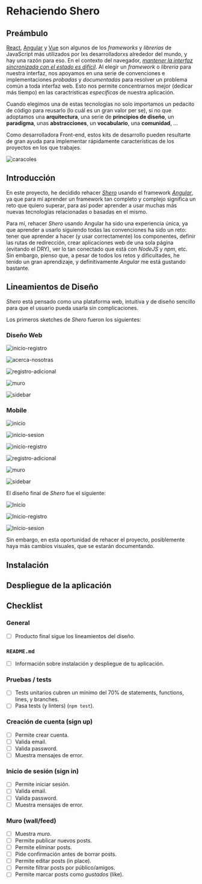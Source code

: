 # Rehaciendo Shero

## Preámbulo

[React](https://reactjs.org/), [Angular](https://angular.io/) y [Vue](https://vuejs.org/)
son algunos de los _frameworks_ y _librerías_ de JavaScript más utilizados por
lxs desarrolladorxs alrededor del mundo, y hay una razón para eso.
En el contexto del navegador, [_mantener la interfaz sincronizada con el estado
es difícil_](https://medium.com/dailyjs/the-deepest-reason-why-modern-javascript-frameworks-exist-933b86ebc445).
Al elegir un _framework_ o _librería_ para nuestra interfaz, nos apoyamos en una
serie de convenciones e implementaciones _probadas_ y _documentadas_ para
resolver un problema común a toda interfaz web. Esto nos permite concentrarnos
mejor (dedicar más tiempo) en las caractrísticas _específicas_ de
nuestra aplicación.

Cuando elegimos una de estas tecnologías no solo importamos un pedacito de
código para reusarlo (lo cuál es un gran valor per se), si no que adoptamos una
**arquitectura**, una serie de **principios de diseño**, un **paradigma**, unas
**abstracciones**, un **vocabulario**, una **comunidad**, ...

Como desarrolladora Front-end, estos kits de desarrollo pueden resultarte
de gran ayuda para implementar rápidamente características de los proyectos en
los que trabajes.

![caracoles](http://www.animated-photography.com/images/portfolio/full/Evolution.jpg)

## Introducción

En este proyecto, he decidido rehacer [_Shero_](https://github.com/AnndyGrs/cdmx-2018-06-bc-core-am-social-network) usando el framework [_Angular_](https://angular.io/),  ya que para mí aprender un framework tan completo y complejo significa un reto que quiero superar,  para así poder aprender a usar muchas más nuevas tecnologías relacionadas o basadas en el mismo.

Para mí, rehacer _Shero_ usando Angular ha sido una experiencia única, ya que aprender a usarlo siguiendo todas las convenciones ha sido un reto: tener que aprender a hacer (y usar correctamente) los componentes, definir las rutas de redirección, crear aplicaciones web de una sola página (evitando el DRY),  ver lo tan conectado que está con _NodeJS_ y _npm_, etc. Sin embargo, pienso que,  a pesar de todos los retos y dificultades, he tenido un gran aprendizaje, y definitivamente _Angular_ me está gustando bastante.

## Lineamientos de Diseño

_Shero_ está pensado como una plataforma web, intuitiva y de diseño sencillo para que el usuario pueda usarla sin complicaciones.

Los primeros sketches de _Shero_ fueron los siguientes:

### Diseño Web


![inicio-registro](https://anndygrs.github.io/cdmx-2018-06-bc-core-am-social-network/ux/images/sketch-desktop/Inicio-Registro.jpg)

![acerca-nosotras](https://anndygrs.github.io/cdmx-2018-06-bc-core-am-social-network/ux/images/sketch-desktop/Acerca-de-nosotras.jpg)

![registro-adicional](https://anndygrs.github.io/cdmx-2018-06-bc-core-am-social-network/ux/images/sketch-desktop/Registro-adicional.jpg)

![muro](https://anndygrs.github.io/cdmx-2018-06-bc-core-am-social-network/ux/images/sketch-desktop/Muro.jpg)

![sidebar](https://anndygrs.github.io/cdmx-2018-06-bc-core-am-social-network/ux/images/sketch-desktop/Sidebar.jpg)


### Mobile


![inicio](https://anndygrs.github.io/cdmx-2018-06-bc-core-am-social-network/ux/images/sketch-mobile/Inicio.jpg)

![inicio-sesion](https://anndygrs.github.io/cdmx-2018-06-bc-core-am-social-network/ux/images/sketch-mobile/Inicio-sesion.jpg)

![inicio-registro](https://anndygrs.github.io/cdmx-2018-06-bc-core-am-social-network/ux/images/sketch-mobile/Registro.jpg)

![registro-adicional](https://anndygrs.github.io/cdmx-2018-06-bc-core-am-social-network/ux/images/sketch-mobile/Registro-adicional.jpg)

![muro](https://anndygrs.github.io/cdmx-2018-06-bc-core-am-social-network/ux/images/sketch-mobile/Muro.jpg)

![sidebar](https://anndygrs.github.io/cdmx-2018-06-bc-core-am-social-network/ux/images/sketch-mobile/Sidebar.jpg)


El diseño final de _Shero_ fue el siguiente:
  

![Inicio](https://github.com/LexHernandez/cdmx-2018-06-bc-core-am-social-network/blob/master/ux/images/sketch-desktop/Sketch-desktop%20(1).png)

![Inicio-registro](https://github.com/LexHernandez/cdmx-2018-06-bc-core-am-social-network/blob/master/ux/images/sketch-desktop/Sketch-desktop%20(3).png)

![Inicio-sesion](https://github.com/LexHernandez/cdmx-2018-06-bc-core-am-social-network/blob/master/ux/images/sketch-desktop/Sketch-desktop%20(2).png)

Sin embargo, en esta oportunidad de rehacer el proyecto, posiblemente haya más cambios visuales, que se estarán documentando.

## Instalación

## Despliegue de la aplicación

## Checklist

### General

* [ ] Producto final sigue los lineamientos del diseño.

### `README.md`

* [ ] Información sobre instalación y despliegue de tu aplicación.

### Pruebas / tests

* [ ] Tests unitarios cubren un mínimo del 70% de statements, functions, lines,
  y branches.
* [ ] Pasa tests (y linters) (`npm test`).

### Creación de cuenta (sign up)

* [ ] Permite crear cuenta.
* [ ] Valida email.
* [ ] Valida password.
* [ ] Muestra mensajes de error.

### Inicio de sesión (sign in)

* [ ] Permite iniciar sesión.
* [ ] Valida email.
* [ ] Valida password.
* [ ] Muestra mensajes de error.

### Muro (wall/feed)

* [ ] Muestra _muro_.
* [ ] Permite publicar nuevos posts.
* [ ] Permite eliminar posts.
* [ ] Pide confirmación antes de borrar posts.
* [ ] Permite editar posts (in place).
* [ ] Permite filtrar posts por público/amigos.
* [ ] Permite marcar posts como _gustados_ (like).
